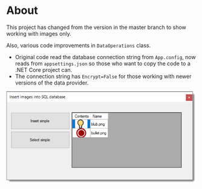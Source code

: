 ﻿# About

This project has changed from the version in the master branch to show working with images only.

Also, various code improvements in `DataOperations` class.

- Original code read the database connection string from `App.config`, now reads from `appsettings.json` so those who want to copy the code to a .NET Core project can.
- The connection string has `Encrypt=False` for those working with newer versions of the data provider.

![figure1.png](assets/figure1.png)
